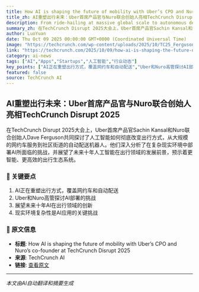 ```yaml
---
title: How AI is shaping the future of mobility with Uber’s CPO and Nuro’s co-founder at TechCrunch Disrupt 2025
title_zh: AI重塑出行未来：Uber首席产品官与Nuro联合创始人亮相TechCrunch Disrupt 2025
description: From ride-hailing at massive global scale to autonomous delivery bots on neighborhood streets, AI is reinventing how people and goods move. Uber Technologies’ Chief Product Officer Sachin Kansal and N
summary_zh: 在TechCrunch Disrupt 2025大会上，Uber首席产品官Sachin Kansal和Nuro联合创始人Dave Ferguson共同探讨了人工智能如何彻底改变出行方式，从大规模的网约车服务到社区街道的自动配送机器人。他们深入分析了在复杂现实环境中部署AI所面临的挑战，并展望了未来十年人工智能在出行领域的发展前景，预示着更智能、更高效的出行生态系统。
author: LuoYuan
date: Thu Oct 09 2025 00:00:00 GMT+0000 (Coordinated Universal Time)
image: "https://techcrunch.com/wp-content/uploads/2025/10/TC25_Ferguson-Kansal-Speaker-16x9-Dark.png?resize=1200,675"
link: "https://techcrunch.com/2025/10/09/how-ai-is-shaping-the-future-of-mobility-with-ubers-cpo-and-nuros-co-founder-at-techcrunch-disrupt-2025/"
category: ai-news
tags: ["AI","Apps","Startups","人工智能","行业动态"]
key_points: ["AI正在重塑出行方式，覆盖网约车和自动配送","Uber和Nuro高管探讨AI部署的挑战","展望未来十年AI在出行领域的创新","现实环境复杂性是AI应用的关键挑战"]
featured: false
source: TechCrunch AI
---
```


## AI重塑出行未来：Uber首席产品官与Nuro联合创始人亮相TechCrunch Disrupt 2025

在TechCrunch Disrupt 2025大会上，Uber首席产品官Sachin Kansal和Nuro联合创始人Dave Ferguson共同探讨了人工智能如何彻底改变出行方式，从大规模的网约车服务到社区街道的自动配送机器人。他们深入分析了在复杂现实环境中部署AI所面临的挑战，并展望了未来十年人工智能在出行领域的发展前景，预示着更智能、更高效的出行生态系统。

### 🔑 关键要点
1. AI正在重塑出行方式，覆盖网约车和自动配送
2. Uber和Nuro高管探讨AI部署的挑战
3. 展望未来十年AI在出行领域的创新
4. 现实环境复杂性是AI应用的关键挑战


### 📰 原文信息
- **标题**: How AI is shaping the future of mobility with Uber’s CPO and Nuro’s co-founder at TechCrunch Disrupt 2025
- **来源**: TechCrunch AI
- **链接**: [查看原文](https://techcrunch.com/2025/10/09/how-ai-is-shaping-the-future-of-mobility-with-ubers-cpo-and-nuros-co-founder-at-techcrunch-disrupt-2025/)

---
*本文由AI自动翻译和摘要生成*
